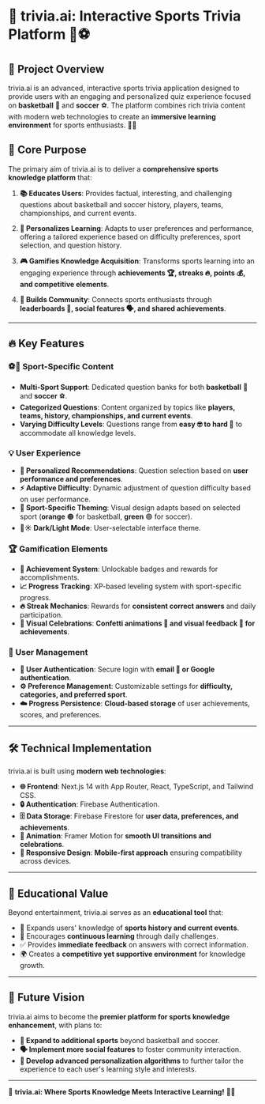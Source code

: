 # 🎉 trivia.ai: Interactive Sports Trivia Platform 🏀⚽

## 🚀 Project Overview

trivia.ai is an advanced, interactive sports trivia application designed to provide users with an engaging and personalized quiz experience focused on **basketball** 🏀 and **soccer** ⚽. The platform combines rich trivia content with modern web technologies to create an **immersive learning environment** for sports enthusiasts. 🎯🔥

## 🎯 Core Purpose

The primary aim of trivia.ai is to deliver a **comprehensive sports knowledge platform** that:

1. **📚 Educates Users**: Provides factual, interesting, and challenging questions about basketball and soccer history, players, teams, championships, and current events.

2. **🤖 Personalizes Learning**: Adapts to user preferences and performance, offering a tailored experience based on difficulty preferences, sport selection, and question history.

3. **🎮 Gamifies Knowledge Acquisition**: Transforms sports learning into an engaging experience through **achievements 🏆, streaks 🔥, points 💰, and competitive elements**.

4. **👥 Builds Community**: Connects sports enthusiasts through **leaderboards 🏅, social features 🗣️, and shared achievements**.

---

## 🔥 Key Features

### ⚽🏀 Sport-Specific Content
- **Multi-Sport Support**: Dedicated question banks for both **basketball** 🏀 and **soccer** ⚽.
- **Categorized Questions**: Content organized by topics like **players, teams, history, championships, and current events**.
- **Varying Difficulty Levels**: Questions range from **easy 🤓 to hard 🧠** to accommodate all knowledge levels.

### 💡 User Experience
- **🎯 Personalized Recommendations**: Question selection based on **user performance and preferences**.
- **⚡ Adaptive Difficulty**: Dynamic adjustment of question difficulty based on user performance.
- **🎨 Sport-Specific Theming**: Visual design adapts based on selected sport (**orange** 🟠 for basketball, **green** 🟢 for soccer).
- **🌙☀️ Dark/Light Mode**: User-selectable interface theme.

### 🏆 Gamification Elements
- **🏅 Achievement System**: Unlockable badges and rewards for accomplishments.
- **📈 Progress Tracking**: XP-based leveling system with sport-specific progress.
- **🔥 Streak Mechanics**: Rewards for **consistent correct answers** and daily participation.
- **🎉 Visual Celebrations**: **Confetti animations 🎊 and visual feedback 🎇 for achievements**.

### 🔐 User Management
- **🔑 User Authentication**: Secure login with **email 📧 or Google authentication**.
- **⚙️ Preference Management**: Customizable settings for **difficulty, categories, and preferred sport**.
- **☁️ Progress Persistence**: **Cloud-based storage** of user achievements, scores, and preferences.

---

## 🛠️ Technical Implementation

trivia.ai is built using **modern web technologies**:

- **🌐 Frontend**: Next.js 14 with App Router, React, TypeScript, and Tailwind CSS.
- **🔒 Authentication**: Firebase Authentication.
- **🗄️ Data Storage**: Firebase Firestore for **user data, preferences, and achievements**.
- **💫 Animation**: Framer Motion for **smooth UI transitions and celebrations**.
- **📱 Responsive Design**: **Mobile-first approach** ensuring compatibility across devices.

---

## 📖 Educational Value

Beyond entertainment, trivia.ai serves as an **educational tool** that:

- 📜 Expands users' knowledge of **sports history and current events**.
- 🎯 Encourages **continuous learning** through daily challenges.
- ✅ Provides **immediate feedback** on answers with correct information.
- 🌍 Creates a **competitive yet supportive environment** for knowledge growth.

---

## 🌟 Future Vision

trivia.ai aims to become the **premier platform for sports knowledge enhancement**, with plans to:

- **🏏 Expand to additional sports** beyond basketball and soccer.
- **🗣️ Implement more social features** to foster community interaction.
- **🧠 Develop advanced personalization algorithms** to further tailor the experience to each user's learning style and interests.

---

🎉 **trivia.ai: Where Sports Knowledge Meets Interactive Learning!** 🚀🔥

